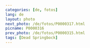 ```yaml
---
categories: [de, fotos]
lang: de
layout: photo
next_photo: /de/fotos/P0000317.html
picname: P0000316
prev_photo: /de/fotos/P0000315.html
tags: [Dead Springbock]
---
```


